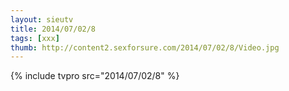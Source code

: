 ```yaml
--- 
layout: sieutv
title: 2014/07/02/8
tags: [xxx]
thumb: http://content2.sexforsure.com/2014/07/02/8/Video.jpg
---
```

{% include tvpro src="2014/07/02/8" %} 
